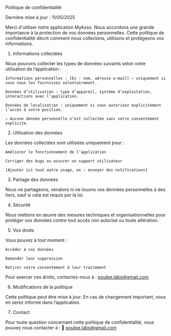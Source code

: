 Politique de confidentialité

Dernière mise à jour : 11/05/2025

Merci d'utiliser notre application MyAsso. Nous accordons une grande importance à la
protection de vos données personnelles. Cette politique de confidentialité décrit comment nous
collectons, utilisons et protégeons vos informations.

1. Informations collectées

Nous pouvons collecter les types de données suivants selon votre utilisation de l’application :

    Informations personnelles : [Ex : nom, adresse e-mail] – uniquement si vous nous les fournissez volontairement.

    Données d’utilisation : type d’appareil, système d’exploitation, interactions avec l’application.

    Données de localisation : uniquement si vous autorisez explicitement l’accès à votre position.

    ⚠️ Aucune donnée personnelle n’est collectée sans votre consentement explicite.

2. Utilisation des données

Les données collectées sont utilisées uniquement pour :

    Améliorer le fonctionnement de l’application

    Corriger des bugs ou assurer un support utilisateur

    [Ajouter ici tout autre usage, ex : envoyer des notifications]

3. Partage des données

Nous ne partageons, vendons ni ne louons vos données personnelles à des tiers, sauf si cela est
requis par la loi.

4. Sécurité

Nous mettons en œuvre des mesures techniques et organisationnelles pour protéger vos données contre
tout accès non autorisé ou toute altération.

5. Vos droits

Vous pouvez à tout moment :

    Accéder à vos données

    Demander leur suppression

    Retirer votre consentement à leur traitement

Pour exercer ces droits, contactez-nous à : poulpe.labs@gmail.com

6. Modifications de la politique

Cette politique peut être mise à jour. En cas de changement important, vous en serez informé dans
l’application.

7. Contact

Pour toute question concernant cette politique de confidentialité, vous pouvez nous contacter à :
📧 poulpe.labs@gmail.com